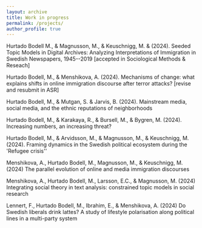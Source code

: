 ```yaml
---
layout: archive
title: Work in progress
permalink: /projects/
author_profile: true
---
```



Hurtado Bodell M., & Magnusson, M., & Keuschnigg, M. &  (2024). Seeded Topic Models in Digital Archives: Analyzing Interpretations of Immigration in Swedish Newspapers, 1945--2019 [accepted in Sociological Methods & Reseach]

Hurtado Bodell, M., & Menshikova, A. (2024). Mechanisms of change: what explains shifts in online immigration discourse after terror attacks? [revise and resubmit in ASR]

Hurtado Bodell, M., & Mutgan, S. & Jarvis, B. (2024). Mainstream media, social media, and the ethnic reputations of neighborhoods 

Hurtado Bodell, M., & Karakaya, R., & Bursell, M., & Bygren, M. (2024). Increasing numbers, an increasing threat? 

Hurtado Bodell, M., & Arvidsson, M., & Magnusson, M., & Keuschnigg, M. (2024). Framing dynamics in the Swedish political ecosystem during the 'Refugee crisis''

Menshikova, A., Hurtado Bodell, M., Magnusson, M., & Keuschnigg, M. (2024) The parallel evolution of online and media immigration discourses

Menshikova, A., Hurtado Bodell, M., Larsson, E.C., & Magnusson, M. (2024) Integrating social theory in text analysis: constrained topic models in social research 

Lennert, F., Hurtado Bodell, M., Ibrahim, E., & Menshikova, A. (2024) Do Swedish liberals drink lattes? A study of lifestyle polarisation along political lines in a multi-party system

